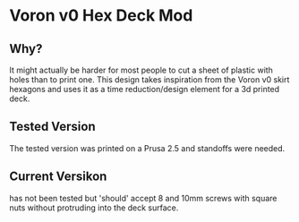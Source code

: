 # Voron v0 Hex Deck Mod

## Why?

It might actually be harder for most people to cut a sheet of plastic with holes than to print one. 
This design takes inspiration from the Voron v0 skirt hexagons and uses it as a time reduction/design element 
for a 3d printed deck. 

## Tested Version

The tested version was printed on a Prusa 2.5 and standoffs were needed. 

## Current Versikon

has not been tested but 'should' accept 8 and 10mm screws with square nuts without protruding into the deck surface. 


